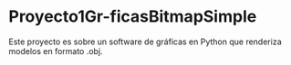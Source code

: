 # Proyecto1Gr-ficasBitmapSimple
Este proyecto es sobre un software de gráficas en Python que renderiza modelos en formato .obj. 
